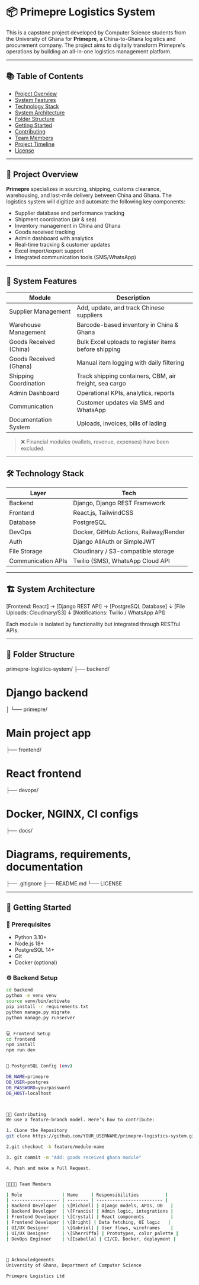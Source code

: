 # 📦 Primepre Logistics System

This is a capstone project developed by Computer Science students from the University of Ghana for **Primepre**, a China-to-Ghana logistics and procurement company. The project aims to digitally transform Primepre's operations by building an all-in-one logistics management platform.

---

## 📚 Table of Contents

- [Project Overview](#project-overview)
- [System Features](#system-features)
- [Technology Stack](#technology-stack)
- [System Architecture](#system-architecture)
- [Folder Structure](#folder-structure)
- [Getting Started](#getting-started)
- [Contributing](#contributing)
- [Team Members](#team-members)
- [Project Timeline](#project-timeline)
- [License](#license)

---

## 🚀 Project Overview

**Primepre** specializes in sourcing, shipping, customs clearance, warehousing, and last-mile delivery between China and Ghana. The logistics system will digitize and automate the following key components:

- Supplier database and performance tracking
- Shipment coordination (air & sea)
- Inventory management in China and Ghana
- Goods received tracking
- Admin dashboard with analytics
- Real-time tracking & customer updates
- Excel import/export support
- Integrated communication tools (SMS/WhatsApp)

---

## 🧩 System Features

| Module | Description |
|--------|-------------|
| Supplier Management | Add, update, and track Chinese suppliers |
| Warehouse Management | Barcode-based inventory in China & Ghana |
| Goods Received (China) | Bulk Excel uploads to register items before shipping |
| Goods Received (Ghana) | Manual item logging with daily filtering |
| Shipping Coordination | Track shipping containers, CBM, air freight, sea cargo |
| Admin Dashboard | Operational KPIs, analytics, reports |
| Communication | Customer updates via SMS and WhatsApp |
| Documentation System | Uploads, invoices, bills of lading |

> ❌ Financial modules (wallets, revenue, expenses) have been excluded.

---

## 🛠️ Technology Stack

| Layer | Tech |
|-------|------|
| Backend | Django, Django REST Framework |
| Frontend | React.js, TailwindCSS |
| Database | PostgreSQL |
| DevOps | Docker, GitHub Actions, Railway/Render |
| Auth | Django AllAuth or SimpleJWT |
| File Storage | Cloudinary / S3-compatible storage |
| Communication APIs | Twilio (SMS), WhatsApp Cloud API |

---

## 🏗️ System Architecture

[Frontend: React] → [Django REST API] → [PostgreSQL Database]
↓
[File Uploads: Cloudinary/S3]
↓
[Notifications: Twilio / WhatsApp API]



Each module is isolated by functionality but integrated through RESTful APIs.

---

## 📁 Folder Structure

primepre-logistics-system/
├── backend/
# Django backend
│ └── primepre/ 
# Main project app
├── frontend/ 
# React frontend
├── devops/
# Docker, NGINX, CI configs
├── docs/ 
# Diagrams, requirements, documentation
├── .gitignore
├── README.md
└── LICENSE



---

## 🧪 Getting Started

### 🔧 Prerequisites

- Python 3.10+
- Node.js 18+
- PostgreSQL 14+
- Git
- Docker (optional)

### ⚙️ Backend Setup

```bash
cd backend
python -m venv venv
source venv/bin/activate
pip install -r requirements.txt
python manage.py migrate
python manage.py runserver


💻 Frontend Setup
cd frontend
npm install
npm run dev


🐘 PostgreSQL Config (env)

DB_NAME=primepre
DB_USER=postgres
DB_PASSWORD=yourpassword
DB_HOST=localhost



🧑‍💻 Contributing
We use a feature-branch model. Here’s how to contribute:

1. CLone the Repository
git clone https://github.com/YOUR_USERNAME/primepre-logistics-system.git

2.git checkout -b feature/module-name

3. git commit -m "Add: goods received ghana module"

4. Push and make a Pull Request.


👨‍👩‍👧‍👦 Team Members

| Role               | Name     | Responsibilities          |
| ------------------ | -------- | ------------------------- |
| Backend Developer  | \[Michael] | Django models, APIs, DB   |
| Backend Developer  | \[Francis] | Admin logic, integrations |
| Frontend Developer | \[Crystal] | React components          |
| Frontend Developer | \[Bright] | Data fetching, UI logic   |
| UI/UX Designer     | \[Gabriel] | User flows, wireframes    |
| UI/UX Designer     | \[Sherriffa] | Prototypes, color palette |
| DevOps Engineer    | \[Isabella] | CI/CD, Docker, deployment |



🧠 Acknowledgements
University of Ghana, Department of Computer Science

Primepre Logistics Ltd








